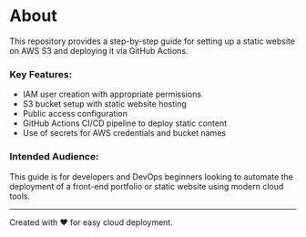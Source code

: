 # About

This repository provides a step-by-step guide for setting up a static website on AWS S3 and deploying it via GitHub Actions.

### Key Features:
- IAM user creation with appropriate permissions
- S3 bucket setup with static website hosting
- Public access configuration
- GitHub Actions CI/CD pipeline to deploy static content
- Use of secrets for AWS credentials and bucket names

### Intended Audience:
This guide is for developers and DevOps beginners looking to automate the deployment of a front-end portfolio or static website using modern cloud tools.

---
Created with ❤️ for easy cloud deployment.
